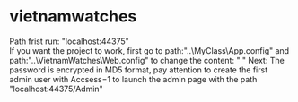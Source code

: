# vietnamwatches
Path frist run: "localhost:44375"<br />
If you want the project to work,
first go to path:"..\MyClass\App.config" and path:"..\VietnamWatches\Web.config"
to change the content:
"<connectionStrings>
		<add name="StrConnect" connectionString="Data Source=(-Change here-);Initial Catalog=VietnamWatches01;Integrated Security=True" providerName="System.Data.SqlClient" />
	</connectionStrings>"
Next:
The password is encrypted in MD5 format, pay attention to create the first admin user with Accsess=1 to launch the admin page with the path "localhost:44375/Admin"
